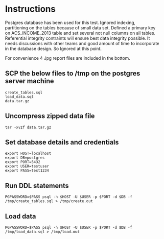 # Instructions
Postgres database has been used for this test. Ignored indexing, partitioning on the tables because of small data set.
Defined a primary key on ACS_INCOME_2013 table and set several not null columns on all tables. 
Referential integrity contraints will ensure best data integrity possible. It needs discussions with other teams and good amount of time to incorporate in the database design. So Ignored at this point.

For convenience 4 Jpg report files are included in the bottom. 
## SCP the below files to /tmp on the postgres server machine
```
create_tables.sql
load_data.sql
data.tar.gz
```

## Uncompress zipped data file
```
tar -xvzf data.tar.gz
```

## Set database details and credentials
```
export HOST=localhost
export DB=postgres
export PORT=5432
export USER=testuser
export PASS=test1234
```

## Run DDL statements
```
PGPASSWORD=$PASS psql -h $HOST -U $USER -p $PORT -d $DB -f /tmp/create_tables.sql > /tmp/create.out
```

## Load data
```
PGPASSWORD=$PASS psql -h $HOST -U $USER -p $PORT -d $DB -f /tmp/load_data.sql > /tmp/load.out
```
